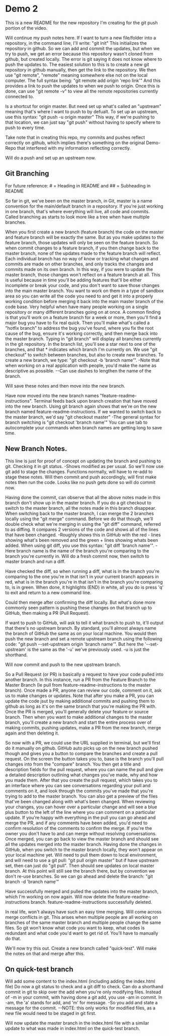 # Demo 2

This is a new README for the new repository I'm creating for the git push portion of the video.

Will continue my push notes here.
If I want to turn a new file/folder into a repository, in the command line, I'll write: "git init"
This initializes the repository in github.
So we can add and commit the updates, but when we try to push, we get an error because this repository wasn't cloned from github, but created locally.
The error is git saying it does not know where to push the updates to.
The easiest solution to this is to create a new git repository in github manually, then get the link to the repository.
We then use "git remote", "remote" meaning somewhere else not on the local computer.
The full syntax being: "git remote add origin 'repo link'"
And this provides a link to push the updates to when we push to origin.
Once this is done, can use "git remote -v" to view all the remote repositories currently connected to.

Is a shortcut for origin master. But need set up what's called an "upstream" meaning that's where I want to push to by defualt.
To set up an upstream, use this syntax: "git push -u origin master"
This way, if we're pushing to that location, we can just say "git push" without having to specify where to push to every time.

Take note that in creating this repo, my commits and pushes reflect correctly on github, which implies there's something 
on the original Demo-Repo that interfered with my information reflecting correctly.

Will do a push and set up an upstream now.

## Git Branching

For future reference: # = Heading in README and ## = Subheading in README

So far in git, we've been on the master branch, in Git, master is a name convention for the main/default branch in a repository.
If you're just working in one branch, that's where everything will live, all code and commits.
Called branching as starts to look more like a tree when have multiple branches.

When you first create a new branch (feature branch) the code on the master and feature branch will be exactly the same.
But as you make updates to the feature branch, those updates will only be seen on the feature branch.
So when commit changes to a feature branch, if you then change back to the master branch, none of the updates made to the feature branch will reflect.
Each individual branch has no way of know or tracking what changes and commits are made on other branches, and only tracks the changes and commits made on its own branch.
In this way, if you were to update the master branch, those changes won't reflect on a feature branch at all.
This is useful because in time you'll be adding features that'll be either incomplete or break your code, and you don't want to save those changes into the main master branch.
You want to work on them in a type of sandbox area so you can write all the code you need to and get it into a properly working condition before merging it back into the main master branch of the code base.
Very helpful when have many people working on a single repository or many different branches going on at once.
A common finding is that you'll work on a feature branch for a week or more, then you'll find a major bug you have to fix real quick.
Then you'll make what's called a "hotfix branch" to address the bug you've found, where you fix the root cause of the bug, ensure it's working correctly, and then merge back into the master branch.
Typing in "git branch" will display all branches currently in the git repository.
In the branch list, you'll see a star next to one of the branches, and that * indicates which branch I'm currently on.
We use "git checkout" to switch between branches, but also to create new branches.
To create a new branch, we type: "git checkout -b 'branch name'".
-Note that when working on a real application with people, you'd make the name as descriptive as possible.
--Can use dashes to lengthen the name of the branch.

Will save these notes and then move into the new branch.

Have now moved into the new branch names "feature-readme-instructions".
Terminal feeds back upon branch creation that have moved into the new branch.
Using git branch again shows that we're on the new branch named feature-readme-instructions.
If we wanted to switch back to the master branch, we'd say "git checkout master"
-The general syntax for branch switching is "git checkout 'branch name'"
You can use tab to autocomplete your commands when branch names are getting long to save time.

## New Branch Notes.

This line is just for proof of concept on updating the branch and pushing to git.
Checking it in git status.
-Shows modified as per usual.
So we'll now use git add to stage the changes.
Functions normally, will have to re-add to stage these notes.
Will then commit and push accordingly, will first make notes then run the code.
Looks like no push gets done so will do commit now.

Having done the commit, can observe that all the above notes made in this branch don't show up in the master branch.
If you do a git checkout to switch to the master branch, all the notes made in this branch disappear.
When switching back to the master branch, I can merge the 2 branches locally using the "git merge" command.
Before we do that though, we'll double check what we're merging in using the "git diff" command, referred to as diffing.
It compares 2 versions of the code and shows all of the lines that have been changed.
-Roughly shows this in GitHub with the red - lines showing what's been removed and the green + lines showing whats been added.
When using git diff, you use this syntax: "git diff 'branch name'".
-Here branch name is the name of the branch you're comparing to the branch you're currently in.
Will do a fresh commit now, then switch to master branch and run a diff.

Have checked the diff, so when running a diff, what is in the branch you're comparing to the one you're in that isn't in your current branch appears in red, what is in the branch you're in that isn't in the branch you're comparing to, is in green.
When done, it highlights (END) in white, all you do is press 'q' to exit and return to a new command line.

Could then merge after confirming the diff locally. But what's done more commonly seen pattern is pushing these changes on that branch up to GitHub, then making a PR (Pull Request).

If want to push to GitHub, will ask to tell it what branch to push to, it'll output that there's no upstream branch. By standard, you'll almost always name the branch of GitHub the same as on your local machine. You would then push the new branch and set a remote upstream branch using the following code: "git push --set-upstream origin 'branch name'".
But here the '--set-upstream' is the same as the '-u' we've previously used. -u is just the shorthand.

Will now commit and push to the new upstream branch.

So a Pull Request (or PR) is basically a request to have your code pulled into another branch.
In this instance, run a PR from the Feature Branch to the Master Branch (Ie pull from feature-readme-instructions to the master branch).
Once made a PR, anyone can review our code, comment on it, ask us to make changes or updates.
Note that after you make a PR, you can update the code jsut by making additional commits and pushing them to github as long as it's on the same branch that you're making the PR with.
Once the PR is merged, you'll generally delete your feature or source branch.
Then when you want to make additional changes to the master branch, you'll create a new branch and start the entire process over of making commits, pushing updates, make a PR from the new branch, merge again and then deleting it.

So now with a PR, we could use the URL supplied in terminal, but we'll first do it manually on github.
GitHub auto picks up on the new branch pushed though and gives you a button to compare the branches and create a pull request.
On the screen the button takes you to, base is the branch you'll pull changes into from the "compare" branch.
You then get a title and description fields for the pull request, where you can name the pull and give a detailed description outlining what changes you've made, why and how you made them.
After that you create the pull request, which takes you to an interface where you can see conversations regarding your pull and comments on it, and look through the commits you've made that you're trying to add to the master branch.
You can also get a preview of the files that've been changed along with what's been changed.
When reviewing your changes, you can hover over a particular change and will see a blue plus button to the left of the line where you can comment on a particular update.
If you're happy with everything in the pull you can go ahead and merge the PR, and if any comments have been added, you'd need to confirm resolution of the comments to confirm the merge. If you're the owner you don't have to and can merge without resolving conversations.
Once merged, you can go back to view the master branch and should see all the updates merged into the master branch.
Having done the changes in GitHub, when you switch to the master branch locally, they won't appear on your local machine yet.
Will need to pull them down to local environment, and will need to use a git pull: "git pull origin master" but if have upstream set, then can just do "git pull".
Then should see updates on local master branch.
At this point will still see the branch there, but by convention we don't re-use branches.
So we can go ahead and delete the branch: "git branch -d 'branch name'"

Have successfully merged and pulled the updates into the master branch, which I'm working on now again.
Will now delete the feature-readme-instructions branch.
feature-readme-instructions successfully deleted.

In real life, won't always have such an easy time merging.
Will come across merge conflicts in git.
This arises when multiple people are all working on branches of the same master branch and multiple people change the same files.
So git won't know what code you want to keep, what codes is redundant and what code you'd want to get rid of.
You'll have to manually do that.

We'll now try this out.
Create a new branch called "quick-test". Will make the notes on that and merge after this.

## On quick-test branch

Will add some content to the index.html (including adding the index.html file)
Do now a git status to check and a git diff to check.
Can do a shorthand commit in git to skip over the add when you're only modifying files. 
Instead of -m in your commit, with having done a git add, you use -am in commit.
In -am, the 'a' stands for add, and 'm' for message.
-So you add and state a message for the commit.
--NOTE: this only works for modified files, as a new file would need to be staged in git first.

Will now update the master branch in the index.html file with a similar update to what was made in index.html on the quick-test branch.